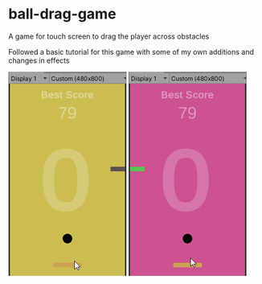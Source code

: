 # ball-drag-game
A game for touch screen to drag the player across obstacles

Followed a basic tutorial for this game with some of my own additions and changes in effects

![](https://github.com/kakarot98/ball-drag-game/blob/master/Gameplay.gif)    ![](https://github.com/kakarot98/ball-drag-game/blob/master/Gameplay2.gif)
